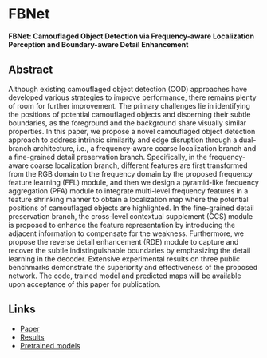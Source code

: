 
# FBNet

**FBNet: Camouflaged Object Detection via Frequency-aware Localization Perception and Boundary-aware Detail Enhancement**  


## Abstract
Although existing camouflaged object detection (COD) approaches have developed various strategies to improve performance, there remains plenty of room for further improvement. The primary challenges lie in identifying the positions of potential camouflaged objects and discerning their subtle boundaries, as the foreground and the background share visually similar properties. In this paper, we propose a novel camouflaged object detection approach to address intrinsic similarity and edge disruption through a dual-branch architecture, i.e., a frequency-aware coarse localization branch and a fine-grained detail preservation branch. Specifically, in the frequency-aware coarse localization branch, different features are first transformed from the RGB domain to the frequency domain by the proposed frequency feature learning (FFL) module, and then we design a pyramid-like frequency aggregation (PFA) module to integrate multi-level frequency features in a feature shrinking manner to obtain a localization map where the potential positions of camouflaged objects are highlighted. In the fine-grained detail preservation branch, the cross-level contextual supplement (CCS) module is proposed to enhance the feature representation by introducing the adjacent information to compensate for the weakness. Furthermore, we propose the reverse detail enhancement (RDE) module to capture and recover the subtle indistinguishable boundaries by emphasizing the detail learning in the decoder. Extensive experimental results on three public benchmarks demonstrate the superiority and effectiveness of the proposed network. The code, trained model and predicted maps will be available upon acceptance of this paper for publication.
## Links

- [Paper](#)  
- [Results](#)  
- [Pretrained models](#)  


